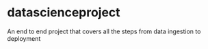# datascienceproject
An end to end project that covers all the steps from data ingestion to deployment
